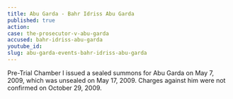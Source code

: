 ```yaml
---
title: Abu Garda - Bahr Idriss Abu Garda
published: true
action:
case: the-prosecutor-v-abu-garda
accused: bahr-idriss-abu-garda
youtube_id:
slug: abu-garda-events-bahr-idriss-abu-garda
---
```



Pre-Trial Chamber I issued a sealed summons for Abu Garda on May 7, 2009, which was unsealed on May 17, 2009. Charges against him were not confirmed on October 29, 2009.